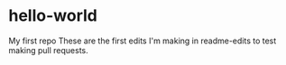 # hello-world
My first repo
These are the first edits I'm making in readme-edits to test making pull requests.
